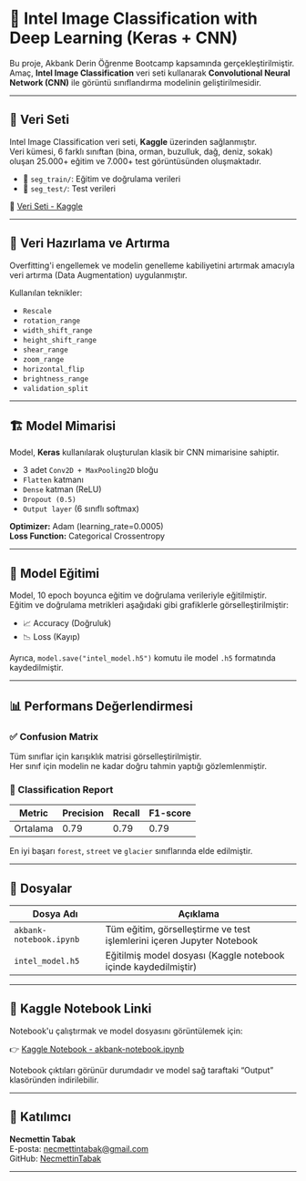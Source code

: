 # 🧠 Intel Image Classification with Deep Learning (Keras + CNN)

Bu proje, Akbank Derin Öğrenme Bootcamp kapsamında gerçekleştirilmiştir.  
Amaç, **Intel Image Classification** veri seti kullanarak **Convolutional Neural Network (CNN)** ile görüntü sınıflandırma modelinin geliştirilmesidir.

---

## 📂 Veri Seti

Intel Image Classification veri seti, **Kaggle** üzerinden sağlanmıştır.  
Veri kümesi, 6 farklı sınıftan (bina, orman, buzulluk, dağ, deniz, sokak) oluşan 25.000+ eğitim ve 7.000+ test görüntüsünden oluşmaktadır.

- 📁 `seg_train/`: Eğitim ve doğrulama verileri  
- 📁 `seg_test/`: Test verileri  

🔗 [Veri Seti - Kaggle](https://www.kaggle.com/datasets/puneet6060/intel-image-classification)

---

## 🧪 Veri Hazırlama ve Artırma

Overfitting'i engellemek ve modelin genelleme kabiliyetini artırmak amacıyla veri artırma (Data Augmentation) uygulanmıştır.

Kullanılan teknikler:

- `Rescale`
- `rotation_range`
- `width_shift_range`
- `height_shift_range`
- `shear_range`
- `zoom_range`
- `horizontal_flip`
- `brightness_range`
- `validation_split`

---

## 🏗️ Model Mimarisi

Model, **Keras** kullanılarak oluşturulan klasik bir CNN mimarisine sahiptir.

- 3 adet `Conv2D + MaxPooling2D` bloğu
- `Flatten` katmanı
- `Dense` katman (ReLU)
- `Dropout (0.5)`  
- `Output layer` (6 sınıflı softmax)

**Optimizer:** Adam (learning_rate=0.0005)  
**Loss Function:** Categorical Crossentropy

---

## 🧠 Model Eğitimi

Model, 10 epoch boyunca eğitim ve doğrulama verileriyle eğitilmiştir.  
Eğitim ve doğrulama metrikleri aşağıdaki gibi grafiklerle görselleştirilmiştir:

- 📈 Accuracy (Doğruluk)  
- 📉 Loss (Kayıp)  

Ayrıca, `model.save("intel_model.h5")` komutu ile model `.h5` formatında kaydedilmiştir.

---

## 📊 Performans Değerlendirmesi

### ✅ Confusion Matrix

Tüm sınıflar için karışıklık matrisi görselleştirilmiştir.  
Her sınıf için modelin ne kadar doğru tahmin yaptığı gözlemlenmiştir.

### 📄 Classification Report

| Metric | Precision | Recall | F1-score |
|--------|-----------|--------|----------|
| Ortalama | 0.79 | 0.79 | 0.79 |

En iyi başarı `forest`, `street` ve `glacier` sınıflarında elde edilmiştir.

---

## 📁 Dosyalar

| Dosya Adı | Açıklama |
|-----------|----------|
| `akbank-notebook.ipynb` | Tüm eğitim, görselleştirme ve test işlemlerini içeren Jupyter Notebook |
| `intel_model.h5` | Eğitilmiş model dosyası (Kaggle notebook içinde kaydedilmiştir) |

---

## 🔗 Kaggle Notebook Linki

Notebook'u çalıştırmak ve model dosyasını görüntülemek için:

👉 [Kaggle Notebook - akbank-notebook.ipynb](https://www.kaggle.com/code/necmettintabak/akbank-notebook)

Notebook çıktıları görünür durumdadır ve model sağ taraftaki “Output” klasöründen indirilebilir.

---

## 👤 Katılımcı

**Necmettin Tabak**  
E-posta: necmettintabak@gmail.com  
GitHub: [NecmettinTabak](https://github.com/NecmettinTabak)

---

